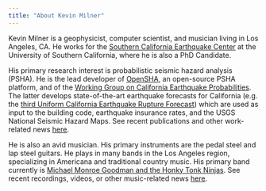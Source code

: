 ```yaml
---
title: "About Kevin Milner"
---
```


Kevin Milner is a geophysicist, computer scientist, and musician living in Los Angeles, CA. He works for the [Southern California Earthquake Center](http://www.scec.org) at the University of Southern California, where he is also a PhD Candidate.

His primary research interest is probabilistic seismic hazard analysis (PSHA). He is the lead developer of [OpenSHA](http://www.opensha.org), an open-source PSHA platform, and of the [Working Group on California Earthquake Probabilities](http://www.wgcep.org). The latter develops state-of-the-art earthquake forecasts for California (e.g. the [third Uniform California Earthquake Rupture Forecast](https://www.scec.org/ucerf)) which are used as input to the building code, earthquake insurance rates, and the USGS National Seismic Hazard Maps. See recent publications and other work-related news [here](/work).

He is also an avid musician. His primary instruments are the pedal steel and lap steel guitars. He plays in many bands in the Los Angeles region, specializing in Americana and traditional country music. His primary band currently is [Michael Monroe Goodman and the Honky Tonk Ninjas](http://www.michaelmonroegoodman.com). See recent recordings, videos, or other music-related news [here](/music).
